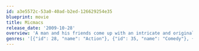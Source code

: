 ```yaml
---
id: a3e5572c-53a0-40ad-b2ed-126629254e35
blueprint: movie
title: Micmacs
release_date: '2009-10-28'
overview: 'A man and his friends come up with an intricate and original plan to destroy two big weapons manufacturers.  Avid movie-watcher and video store clerk Bazil has had his life all but ruined by weapons of war. His father was killed by a landmine in Morocco and one fateful night a stray bullet from a nearby shootout embeds itself in his skull, leaving him on the verge of instantaneous death. Losing his job and his home, Bazil wanders the streets until he meets Slammer, a pardoned convict who introduces him to a band of eccentric junkyard dealers including Calculator, a math expert and statistician, Buster, a record-holder in human cannonball feats, Tiny Pete, an artistic craftsman of automatons, and Elastic Girl, a sassy contortionist. When chance reveals to Bazil the two weapons manufacturers responsible for building the instruments of his destruction, he constructs a complex scheme for revenge that his newfound family is all too happy to help set in motion.'
genres: '[{"id": 28, "name": "Action"}, {"id": 35, "name": "Comedy"}, {"id": 80, "name": "Crime"}]'
---
```

